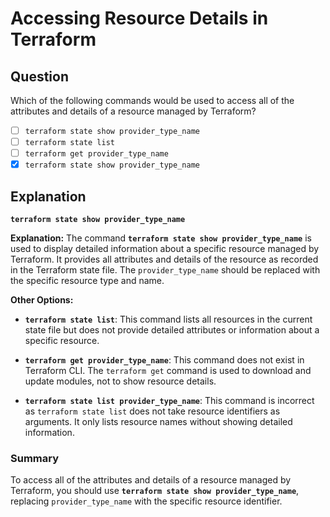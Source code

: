 # Accessing Resource Details in Terraform

## Question

Which of the following commands would be used to access all of the attributes and details of a resource managed by Terraform?

- [ ] `terraform state show provider_type_name`
- [ ] `terraform state list`
- [ ] `terraform get provider_type_name`
- [x] `terraform state show provider_type_name`

## Explanation

**`terraform state show provider_type_name`**

**Explanation:** The command **`terraform state show provider_type_name`** is used to display detailed information about a specific resource managed by Terraform. It provides all attributes and details of the resource as recorded in the Terraform state file. The `provider_type_name` should be replaced with the specific resource type and name.

**Other Options:**

- **`terraform state list`**: This command lists all resources in the current state file but does not provide detailed attributes or information about a specific resource.

- **`terraform get provider_type_name`**: This command does not exist in Terraform CLI. The `terraform get` command is used to download and update modules, not to show resource details.

- **`terraform state list provider_type_name`**: This command is incorrect as `terraform state list` does not take resource identifiers as arguments. It only lists resource names without showing detailed information.

### Summary

To access all of the attributes and details of a resource managed by Terraform, you should use **`terraform state show provider_type_name`**, replacing `provider_type_name` with the specific resource identifier.
